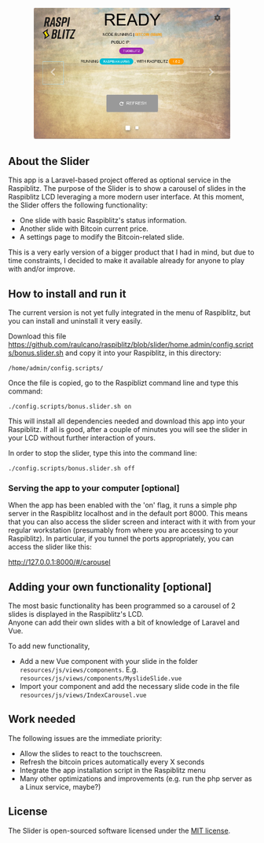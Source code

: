 <p align="center">
<img src="./public/images/raspiblitz-status-2.png" width="400">
</p>

## About the Slider

This app is a Laravel-based project offered as optional service in the Raspiblitz. The purpose of the Slider is to show a carousel of slides in the Raspiblitz LCD leveraging a more modern user interface. At this moment, the Slider offers the following functionality:

- One slide with basic Raspiblitz's status information.
- Another slide with Bitcoin current price.
- A settings page to modify the Bitcoin-related slide.

This is a very early version of a bigger product that I had in mind, but due to time constraints, I decided to make it available already for anyone to play with and/or improve.


## How to install and run it

The current version is not yet fully integrated in the menu of Raspiblitz, but you can install and uninstall it very easily.

Download this file
https://github.com/raulcano/raspiblitz/blob/slider/home.admin/config.scripts/bonus.slider.sh and copy it into your Raspiblitz, in this directory:
```
/home/admin/config.scripts/
```

Once the file is copied, go to the Raspiblizt command line and type this command:
```
./config.scripts/bonus.slider.sh on
```

This will install all dependencies needed and download this app into your Raspiblitz. If all is good, after a couple of minutes you will see the slider in your LCD without further interaction of yours.

In order to stop the slider, type this into the command line:
```
./config.scripts/bonus.slider.sh off
```
### Serving the app to your computer [optional]
When the app has been enabled with the 'on' flag, it runs a simple php server in the Raspiblitz localhost and in the default port 8000. 
This means that you can also access the slider screen and interact with it with from your regular workstation (presumably from where you are accessing to your Raspiblitz). In particular, if you tunnel the ports appropriately, you can access the slider like this:

http://127.0.0.1:8000/#/carousel

## Adding your own functionality [optional]

The most basic functionality has been programmed so a carousel of 2 slides is displayed in the Raspiblitz's LCD.  
Anyone can add their own slides with a bit of knowledge of Laravel and Vue.

To add new functionality, 
- Add a new Vue component with your slide in the folder ```resources/js/views/components```. E.g. ```resources/js/views/components/MyslideSlide.vue```
- Import your component and add the necessary slide code in the file ```resources/js/views/IndexCarousel.vue```

## Work needed

The following issues are the immediate priority:
- Allow the slides to react to the touchscreen.
- Refresh the bitcoin prices automatically every X seconds
- Integrate the app installation script in the Raspiblitz menu
- Many other optimizations and improvements (e.g. run the php server as a Linux service, maybe?)

## License

The Slider is open-sourced software licensed under the [MIT license](https://opensource.org/licenses/MIT).
